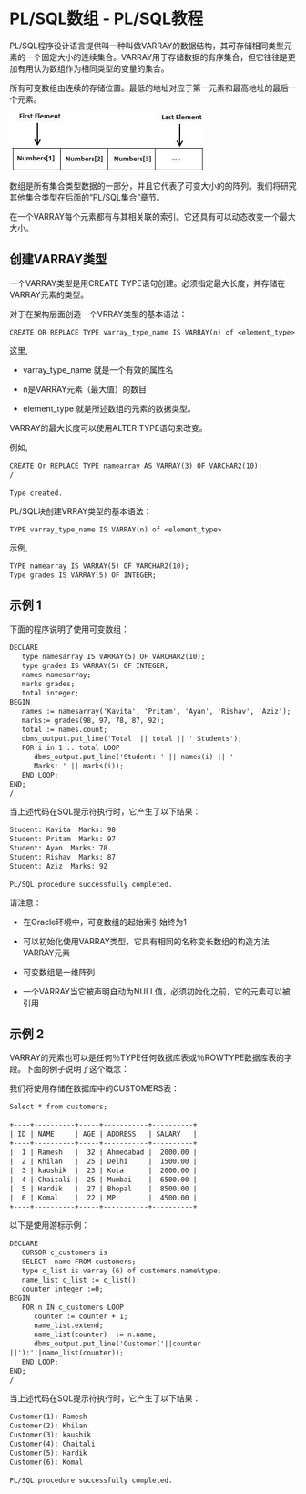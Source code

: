 # PL/SQL数组 - PL/SQL教程

PL/SQL程序设计语言提供叫一种叫做VARRAY的数据结构，其可存储相同类型元素的一个固定大小的连续集合。VARRAY用于存储数据的有序集合，但它往往是更加有用认为数组作为相同类型的变量的集合。

所有可变数组由连续的存储位置。最低的地址对应于第一元素和最高地址的最后一个元素。

![Varrays in PL/SQL](../img/1005591516-0.jpg)

数组是所有集合类型数据的一部分，并且它代表了可变大小的的阵列。我们将研究其他集合类型在后面的“PL/SQL集合”章节。

在一个VARRAY每个元素都有与其相关联的索引。它还具有可以动态改变一个最大大小。

## 创建VARRAY类型

一个VARRAY类型是用CREATE TYPE语句创建。必须指定最大长度，并存储在VARRAY元素的类型。

对于在架构层面创造一个VRRAY类型的基本语法：

```
CREATE OR REPLACE TYPE varray_type_name IS VARRAY(n) of <element_type>
```

这里,

*   varray_type_name 就是一个有效的属性名

*   n是VARRAY元素（最大值）的数目

*   element_type 就是所述数组的元素的数据类型。

VARRAY的最大长度可以使用ALTER TYPE语句来改变。

例如,

```
CREATE Or REPLACE TYPE namearray AS VARRAY(3) OF VARCHAR2(10);
/

Type created.
```

PL/SQL块创建VRRAY类型的基本语法：

```
TYPE varray_type_name IS VARRAY(n) of <element_type>
```

示例,

```
TYPE namearray IS VARRAY(5) OF VARCHAR2(10);
Type grades IS VARRAY(5) OF INTEGER;
```

## 示例 1

下面的程序说明了使用可变数组：

```
DECLARE
   type namesarray IS VARRAY(5) OF VARCHAR2(10);
   type grades IS VARRAY(5) OF INTEGER;
   names namesarray;
   marks grades;
   total integer;
BEGIN
   names := namesarray('Kavita', 'Pritam', 'Ayan', 'Rishav', 'Aziz');
   marks:= grades(98, 97, 78, 87, 92);
   total := names.count;
   dbms_output.put_line('Total '|| total || ' Students');
   FOR i in 1 .. total LOOP
      dbms_output.put_line('Student: ' || names(i) || '
      Marks: ' || marks(i));
   END LOOP;
END;
/
```

当上述代码在SQL提示符执行时，它产生了以下结果：

```
Student: Kavita  Marks: 98
Student: Pritam  Marks: 97
Student: Ayan  Marks: 78
Student: Rishav  Marks: 87
Student: Aziz  Marks: 92

PL/SQL procedure successfully completed.

```

请注意：

*   在Oracle环境中，可变数组的起始索引始终为1

*   可以初始化使用VARRAY类型，它具有相同的名称变长数组的构造方法VARRAY元素

*   可变数组是一维阵列

*   一个VARRAY当它被声明自动为NULL值，必须初始化之前，它的元素可以被引用

## 示例 2

VARRAY的元素也可以是任何％TYPE任何数据库表或％ROWTYPE数据库表的字段。下面的例子说明了这个概念：

我们将使用存储在数据库中的CUSTOMERS表：

```
Select * from customers;

+----+----------+-----+-----------+----------+
| ID | NAME     | AGE | ADDRESS   | SALARY   |
+----+----------+-----+-----------+----------+
|  1 | Ramesh   |  32 | Ahmedabad |  2000.00 |
|  2 | Khilan   |  25 | Delhi     |  1500.00 |
|  3 | kaushik  |  23 | Kota      |  2000.00 |
|  4 | Chaitali |  25 | Mumbai    |  6500.00 |
|  5 | Hardik   |  27 | Bhopal    |  8500.00 |
|  6 | Komal    |  22 | MP        |  4500.00 |
+----+----------+-----+-----------+----------+
```

以下是使用游标示例：

```
DECLARE
   CURSOR c_customers is
   SELECT  name FROM customers;
   type c_list is varray (6) of customers.name%type;
   name_list c_list := c_list();
   counter integer :=0;
BEGIN
   FOR n IN c_customers LOOP
      counter := counter + 1;
      name_list.extend;
      name_list(counter)  := n.name;
      dbms_output.put_line('Customer('||counter ||'):'||name_list(counter));
   END LOOP;
END;
/
```

当上述代码在SQL提示符执行时，它产生了以下结果：

```
Customer(1): Ramesh 
Customer(2): Khilan 
Customer(3): kaushik    
Customer(4): Chaitali 
Customer(5): Hardik 
Customer(6): Komal

PL/SQL procedure successfully completed.
```

